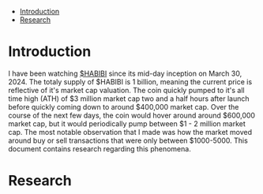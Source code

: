 - [Introduction](#introduction)
- [Research](#research)


# Introduction

I have been watching [$HABIBI](https://dexscreener.com/solana/2ukgjDC99Nk34RfRjWjCoHAuQLtLnz8TLcBrDQk3f2ay) since its mid-day inception on March 30, 2024. The totaly supply of $HABIBI is 1 billion, meaning the current price is reflective of it's market cap valuation. The coin quickly pumped to it's all time high (ATH) of $3 million market cap two and a half hours after launch before quickly coming down to around $400,000 market cap. Over the course of the next few days, the coin would hover around around $600,000 market cap, but it would periodically pump between $1 - 2 million market cap. The most notable observation that I made was how the market moved around buy or sell transactions that were only between $1000-5000. This document contains research regarding this phenomena.  

# Research

